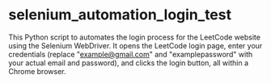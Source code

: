 # selenium_automation_login_test
This Python script to automates the login process for the LeetCode website using the Selenium WebDriver. It opens the LeetCode login page, enter your credentials (replace "example@gmail.com" and "examplepassword" with your actual email and password), and clicks the login button, all within a Chrome browser.
